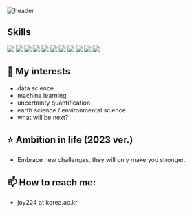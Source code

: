 ![header](https://capsule-render.vercel.app/api?type=waving&color=auto&height=300&section=header&text=Jung%20A%20Lim&fontSize=90&animation=fadeIn&fontAlignY=38)

## Skills
<img src="https://img.shields.io/badge/Python-yellow?style=flat&logo=Python&logoColor=white"/> <img src="https://img.shields.io/badge/R-orange?style=flat&logo=R&logoColor=white"/> <img src="https://img.shields.io/badge/SQL-red?style=flat&logo=SQL&logoColor=white"/> <img src="https://img.shields.io/badge/C-green?style=flat&logo=C&logoColor=white"/> <img src="https://img.shields.io/badge/Java-yellowgreen?style=flat&logo=Java&logoColor=white"/> <img src="https://img.shields.io/badge/Javascript-pink?style=flat&logo=Javascript&logoColor=white"/> <img src="https://img.shields.io/badge/jQuery-purple?style=flat&logo=jQuery&logoColor=white"/> <img src="https://img.shields.io/badge/Ajax-blue?style=flat&logo=Ajax&logoColor=white"/> <img src="https://img.shields.io/badge/HTML-skyblue?style=flat&logo=HTML&logoColor=white"/> <img src="https://img.shields.io/badge/CSS-brightgreen?style=flat&logo=CSS&logoColor=white"/> <img src="https://img.shields.io/badge/Markdown-gray?style=flat&logo=Markdown&logoColor=white"/> 


## 💙 My interests 
- data science
- machine learning
- uncertainty quantification
- earth science / environmental science
- what will be next?

## ⭐ Ambition in life (2023 ver.)
- Embrace new challenges, they will only make you stronger.

## 📫 How to reach me: 
- joy224 at korea.ac.kr




